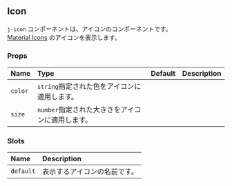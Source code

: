 ## Icon

`j-icon` コンポーネントは、アイコンのコンポーネントです。  
[Material Icons](https://fonts.google.com/icons) のアイコンを表示します。

### Props

|Name|Type|Default|Description|
|:--|:--|:--|:--|
|`color`|`string`指定された色をアイコンに適用します。|
|`size`|`number`指定された大きさをアイコンに適用します。|

### Slots

|Name|Description|
|:--|:--|
|`default`|表示するアイコンの名前です。|
